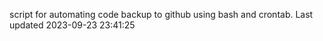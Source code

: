 script for automating code backup to github using bash and crontab. Last updated 2023-09-23 23:41:25
